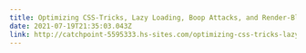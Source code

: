 ```yaml
---
title: Optimizing CSS-Tricks, Lazy Loading, Boop Attacks, and Render-Blocking
date: 2021-07-19T21:35:03.043Z
link: http://catchpoint-5595333.hs-sites.com/optimizing-css-tricks-lazy-loading-and-render-blocking
---
```

